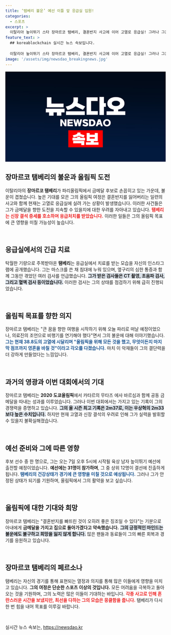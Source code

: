 ```yaml
---
title: ‘탬베리 불운’ 예선 이틀 앞 응급실 입원!
categories:
  - 스포츠
excerpt: >
  이탈리아 높이뛰기 스타 장마르코 탬베리, 결혼반지 사고에 이어 고열로 응급실! 그러나 그는 여전히 올림픽 금메달을 향한 갈망을 놓지 않았다. 그의 불굴의 의지는 과연 파리에서 펼쳐질 경기를 어떻게 변화시킬까? 클릭하고 그의 이야기를 확인해 보세요!
feature_text: >
  ## koreablockchain 실시간 뉴스 속보입니다.

  이탈리아 높이뛰기 스타 장마르코 탬베리, 결혼반지 사고에 이어 고열로 응급실! 그러나 그는 여전히 올림픽 금메달을 향한 갈망을 놓지 않았다. 그의 불굴의 의지는 과연 파리에서 펼쳐질 경기를 어떻게 변화시킬까? 클릭하고 그의 이야기를 확인해 보세요!
image: '/assets/img/newsdao_breakingnews.jpg'
---
```


<p><img src="/assets/img/newsdao_breakingnews.jpg" alt="koreablockchain 속보" /></p>

<h2 data-ke-size="size26">장마르코 탬베리의 불운과 올림픽 도전</h2>

<p data-ke-size="size16">이탈리아의 <b>장마르코 탬베리</b>가 파리올림픽에서 금메달 후보로 손꼽히고 있는 가운데, 불운이 겹쳤습니다. 높은 기대를 모은 그의 올림픽 여정은 결혼반지를 잃어버리는 일련의 사고와 함께 현재는 고열로 응급실에 실려 가는 상황이 발생했습니다. 이러한 사건들은 그가 금메달을 향한 도전을 지속할 수 있을지에 대한 우려를 자아내고 있습니다. <b><span style="color: #ee2323;">탬베리는 신장 결석 증세를 호소하며 응급처치를 받았습니다.</span></b> 이러한 일들은 그의 올림픽 목표에 큰 영향을 미칠 가능성이 높습니다.</p>

<p data-ke-size="size16">&nbsp;</p>

<h2 data-ke-size="size26">응급실에서의 긴급 치료</h2>

<p data-ke-size="size16">탁월한 기량으로 주목받아온 <b>탬베리</b>는 응급실에서 치료를 받는 모습을 자신의 인스타그램에 공개했습니다. 그는 마스크를 쓴 채 침대에 누워 있으며, 옆구리의 심한 통증과 함께 그동안 겪었던 여러 검사를 언급했습니다. <b><span style="background-color: #21538527;">그가 받은 검사들은 CT 촬영, 초음파 검사, 그리고 혈액 검사 등이었습니다.</span></b> 이러한 검사는 그의 상태를 점검하기 위해 급히 진행되었습니다.</p>

<p data-ke-size="size16">&nbsp;</p>

<h2 data-ke-size="size26">올림픽 목표를 향한 의지</h2>

<p data-ke-size="size16">장마르코 탬베리는 "큰 꿈을 향한 여행을 시작하기 위해 오늘 파리로 떠날 예정이었으나, 의료진의 조언으로 비행기를 연기해야 했다"면서 그의 불운에 대해 이야기했습니다. <b><span style="color: #1a5490;">그는 현재 38.8도의 고열에 시달리며 "올림픽을 위해 모든 것을 했고, 무엇이든지 마지막 점프까지 영혼을 바칠 것"이라고 각오를 다졌습니다.</span></b> 마치 이 악재들이 그의 결단력을 더 강하게 만들었다는 느낌입니다.</p>

<p data-ke-size="size16">&nbsp;</p>

<h2 data-ke-size="size26">과거의 영광과 이번 대회에서의 기대</h2>

<p data-ke-size="size16">장마르코 탬베리는 <b>2020 도쿄올림픽</b>에서 카타르의 무타즈 에사 바르심과 함께 공동 금메달을 따내는 성과를 이루었습니다. 그러나 이번 대회에서는 가지고 있는 기록이 그의 경쟁력을 증명하고 있습니다. <b><span style="background-color: #21538527;">그의 올 시즌 최고 기록은 2m37로, 이는 우상혁의 2m33보다 높은 수치입니다.</span></b> 하지만 현재 고열과 신장 결석의 우려로 인해 그가 실력을 발휘할 수 있을지 불확실해졌습니다.</p>

<p data-ke-size="size16">&nbsp;</p>

<h2 data-ke-size="size26">예선 준비와 그에 따른 영향</h2>

<p data-ke-size="size16">후보 선수 중 한 명으로, 그는 오는 7일 오후 5시에 시작될 육상 남자 높이뛰기 예선에 출전할 예정이었습니다. <b>예선에는 31명이 참가하며</b>, 그 중 상위 12명이 결선에 진출하게 됩니다. <b><span style="color: #1a5490;">탬베리의 건강상태가 경기에 큰 영향을 미칠 것으로 예상됩니다.</span></b> 그러나 그가 안정된 상태가 되기를 기원하며, 올림픽에서 그의 활약을 보고 싶습니다.</p>

<p data-ke-size="size16">&nbsp;</p>

<h2 data-ke-size="size26">올림픽에 대한 기대와 희망</h2>

<p data-ke-size="size16">장마르코 탬베리는 "결혼반지를 빠뜨린 것이 오히려 좋은 징조일 수 있다"는 기분으로 아내에게 <b>금메달을 가지고 집으로 돌아가겠다고 약속했습니다.</b> <b><span style="background-color: #21538527;">그의 긍정적인 마인드는 불운에도 불구하고 희망을 잃지 않게 합니다.</span></b> 많은 팬들과 동료들이 그의 빠른 회복과 경기를 응원하고 있습니다.</p>

<p data-ke-size="size16">&nbsp;</p>

<h2 data-ke-size="size26">장마르코 탬베리의 페르소나</h2>

<p data-ke-size="size16">탬베리는 자신의 경기를 통해 표현되는 열정과 의지를 통해 많은 이들에게 영향을 미치고 있습니다. <b>그의 여정은 단순한 스포츠 이상의 것입니다.</b> 모든 어려움을 극복하고 돌아오는 것을 기원하며, 그의 노력은 많은 이들이 기대하는 바입니다. <b><span style="color: #ee2323;">각종 사고로 인해 혼란스러운 시간을 보냈지만, 최선을 다하는 그의 모습은 뭉클함을 줍니다.</span></b> 탬베리가 다시 한 번 힘을 내어 목표를 이루길 바랍니다.</p>

<p data-ke-size="size16">&nbsp;</p>
실시간 뉴스 속보는, <a href="https://newsdao.kr" rel="dofollow">https://newsdao.kr</a>


